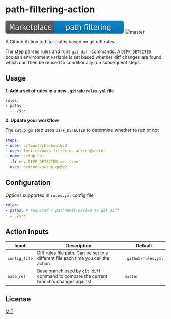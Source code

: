 # path-filtering-action

[![GitHub Marketplace](./assets/marketplace-icon.svg)](https://github.com/marketplace/actions/path-filtering) ![master](https://github.com/lostick/path-filtering-action/workflows/master/badge.svg?branch=master)

A Github Action to filter paths based on git diff rules.

The step parses rules and runs `git diff` commands. A `DIFF_DETECTED` boolean environment variable is set based whether diff changes are found, which can then be reused to conditionally run subsequent steps.

## Usage

**1. Add a set of rules in a new `.github/rules.yml` file**

```
rules:
- paths:
  - ./src
```

**2. Update your workflow**

The `setup go` step uses `DIFF_DETECTED` to determine whether to run or not

```yml
steps:
- uses: actions/checkout@v2
- uses: lostick/path-filtering-action@master
- name: setup go
  if: env.DIFF_DETECTED == 'true'
  uses: actions/setup-go@v2
```

## Configuration

Options supported in `rules.yml` config file

```yml
rules:
- paths: # required - pathnames passed to git diff
  - ./src
```

## Action Inputs

| Input | Description | Default |
| --- | --- | --- |
| `config_file` | Diff rules file path. Can be set to a different file each time you call the action | `.github/rules.yml` |
| `base_ref` | Base branch used by `git diff` command to compare the current branch's changes against | `master` |

## License

[MIT](./LICENSE)

